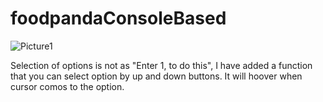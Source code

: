 # foodpandaConsoleBased
![Picture1](https://user-images.githubusercontent.com/80712253/184488350-b56899c9-c837-4928-b345-83555e9c178c.png)


Selection of options is not as "Enter 1, to do this", I have added a function that you can select option by up and down buttons. It will hoover when cursor comos to the option.
